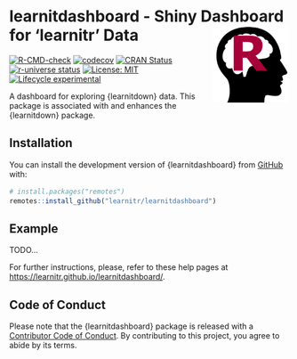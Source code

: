 
<!-- README.md is generated from README.Rmd. Please edit that file -->

# learnitdashboard - Shiny Dashboard for ‘learnitr’ Data <a href="https://learnitr.github.io/learnitdashboard/"><img src="man/figures/logo.png" align="right" height="138" /></a>

<!-- badges: start -->

[![R-CMD-check](https://github.com/learnitr/learnitdashboard/actions/workflows/R-CMD-check.yaml/badge.svg)](https://github.com/learnitr/learnitdashboard/actions/workflows/R-CMD-check.yaml)
[![codecov](https://img.shields.io/codecov/c/github/learnitr/learnitdashboard/main.svg?token=1YyLPD4HkZ)](https://codecov.io/github/learnitr/learnitdashboard?branch=main)
[![CRAN
Status](https://www.r-pkg.org/badges/version/learnitdashboard)](https://cran.r-project.org/package=learnitdashboard)
[![r-universe
status](https://learnitr.r-universe.dev/badges/learnitdashboard)](https://learnitr.r-universe.dev/learnitdashboard)
[![License:
MIT](https://img.shields.io/badge/License-MIT-yellow.svg)](https://opensource.org/licenses/MIT)
[![Lifecycle
experimental](https://lifecycle.r-lib.org/articles/figures/lifecycle-experimental.svg)](https://lifecycle.r-lib.org/articles/stages.html#experimental)
<!-- badges: end -->

A dashboard for exploring {learnitdown} data. This package is associated
with and enhances the {learnitdown} package.

## Installation

You can install the development version of {learnitdashboard} from
[GitHub](https://github.com/) with:

``` r
# install.packages("remotes")
remotes::install_github("learnitr/learnitdashboard")
```

## Example

TODO…

For further instructions, please, refer to these help pages at
<https://learnitr.github.io/learnitdashboard/>.

## Code of Conduct

Please note that the {learnitdashboard} package is released with a
[Contributor Code of
Conduct](https://contributor-covenant.org/version/2/1/CODE_OF_CONDUCT.html).
By contributing to this project, you agree to abide by its terms.
